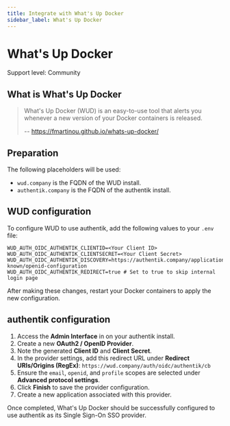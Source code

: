 ```yaml
---
title: Integrate with What's Up Docker
sidebar_label: What's Up Docker
---
```


# What's Up Docker

<span class="badge badge--secondary">Support level: Community</span>

## What is What's Up Docker

> What's Up Docker (WUD) is an easy-to-use tool that alerts you whenever a new version of your Docker containers is released.
>
> -- https://fmartinou.github.io/whats-up-docker/

## Preparation

The following placeholders will be used:

-   `wud.company` is the FQDN of the WUD install.
-   `authentik.company` is the FQDN of the authentik install.

## WUD configuration

To configure WUD to use authentik, add the following values to your `.env` file:

```
WUD_AUTH_OIDC_AUTHENTIK_CLIENTID=<Your Client ID>
WUD_AUTH_OIDC_AUTHENTIK_CLIENTSECRET=<Your Client Secret>
WUD_AUTH_OIDC_AUTHENTIK_DISCOVERY=https://authentik.company/application/o/wud/.well-known/openid-configuration
WUD_AUTH_OIDC_AUTHENTIK_REDIRECT=true # Set to true to skip internal login page
```

After making these changes, restart your Docker containers to apply the new configuration.

## authentik configuration

1. Access the **Admin Interface** in on your authentik install.
2. Create a new **OAuth2 / OpenID Provider**.
3. Note the generated **Client ID** and **Client Secret**.
4. In the provider settings, add this redirect URL under **Redirect URIs/Origins (RegEx)**: `https://wud.company/auth/oidc/authentik/cb`
5. Ensure the `email`, `openid`, and `profile` scopes are selected under **Advanced protocol settings**.
6. Click **Finish** to save the provider configuration.
7. Create a new application associated with this provider.

Once completed, What's Up Docker should be successfully configured to use authentik as its Single Sign-On SSO provider.
